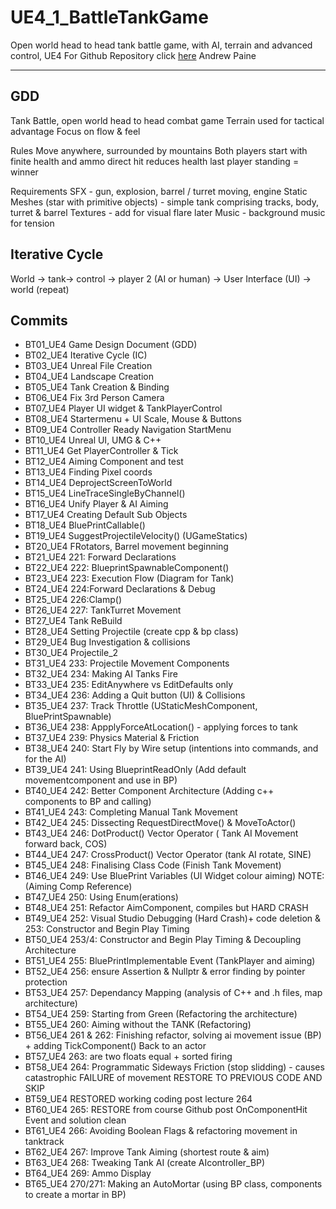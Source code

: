 
# UE4_1_BattleTankGame
Open world head to head tank battle game, with AI, terrain and advanced control, UE4
For Github Repository click [here](https://github.com/chineseburn/UE4_1_BattleTank)
Andrew Paine

---
## GDD

Tank Battle, open world head to head combat game
Terrain used for tactical advantage
Focus on flow & feel

Rules
Move anywhere, surrounded by mountains
Both players start with finite health and ammo
direct hit reduces health
last player standing = winner

Requirements
SFX - gun, explosion, barrel / turret moving, engine
Static Meshes (star with primitive objects) - simple tank comprising tracks, body, turret & barrel
Textures - add for visual flare later
Music - background music for tension

## Iterative Cycle
World -> tank-> control -> player 2 (AI or human) -> User Interface (UI) -> world (repeat)

## Commits
* BT01_UE4 Game Design Document (GDD)
* BT02_UE4 Iterative Cycle (IC)
* BT03_UE4 Unreal File Creation
* BT04_UE4 Landscape Creation
* BT05_UE4 Tank Creation & Binding
* BT06_UE4 Fix 3rd Person Camera
* BT07_UE4 Player UI widget & TankPlayerControl
* BT08_UE4 Startermenu + UI Scale, Mouse & Buttons
* BT09_UE4 Controller Ready Navigation StartMenu
* BT10_UE4 Unreal UI, UMG & C++
* BT11_UE4 Get PlayerController & Tick
* BT12_UE4 Aiming Component and test
* BT13_UE4 Finding Pixel coords
* BT14_UE4 DeprojectScreenToWorld
* BT15_UE4 LineTraceSingleByChannel()
* BT16_UE4 Unify Player & AI Aiming
* BT17_UE4 Creating Default Sub Objects
* BT18_UE4 BluePrintCallable()
* BT19_UE4 SuggestProjectileVelocity() (UGameStatics)
* BT20_UE4 FRotators, Barrel movement beginning
* BT21_UE4 221: Forward Declarations
* BT22_UE4 222: BlueprintSpawnableComponent()
* BT23_UE4 223: Execution Flow (Diagram for Tank)
* BT24_UE4 224:Forward Declarations & Debug
* BT25_UE4 226:Clamp()
* BT26_UE4 227: TankTurret Movement
* BT27_UE4 Tank ReBuild
* BT28_UE4 Setting Projectile (create cpp & bp class)
* BT29_UE4 Bug Investigation & collisions
* BT30_UE4 Projectile_2
* BT31_UE4 233: Projectile Movement Components
* BT32_UE4 234: Making AI Tanks Fire
* BT33_UE4 235: EditAnywhere vs EditDefaults only
* BT34_UE4 236: Adding a Quit button (UI) & Collisions
* BT35_UE4 237: Track Throttle (UStaticMeshComponent, BluePrintSpawnable)
* BT36_UE4 238: AppplyForceAtLocation() - applying forces to tank
* BT37_UE4 239: Physics Material & Friction
* BT38_UE4 240: Start Fly by Wire setup (intentions into commands, and for the AI)
* BT39_UE4 241: Using BlueprintReadOnly (Add default movementcomponent and use in BP)   
* BT40_UE4 242: Better Component Architecture (Adding c++ components to BP and calling)
* BT41_UE4 243: Completing Manual Tank Movement
* BT42_UE4 245: Dissecting RequestDirectMove() & MoveToActor()
* BT43_UE4 246: DotProduct() Vector Operator ( Tank AI Movement forward back, COS)
* BT44_UE4 247: CrossProduct() Vector Operator (tank AI rotate, SINE)
* BT45_UE4 248: Finalising Class Code (Finish Tank Movement)
* BT46_UE4 249: Use BluePrint Variables (UI Widget colour aiming) NOTE: (Aiming Comp Reference)
* BT47_UE4 250: Using Enum(erations)
* BT48_UE4 251: Refactor AimComponent, compiles but HARD CRASH
* BT49_UE4 252: Visual Studio Debugging (Hard Crash)+ code deletion & 253: Constructor and Begin Play Timing
* BT50_UE4 253/4: Constructor and Begin Play Timing & Decoupling Architecture
* BT51_UE4 255: BluePrintImplementable Event (TankPlayer and aiming)
* BT52_UE4 256: ensure Assertion & Nullptr & error finding by pointer protection
* BT53_UE4 257: Dependancy Mapping (analysis of C++ and .h files, map architecture)
* BT54_UE4 259: Starting from Green (Refactoring the architecture)
* BT55_UE4 260: Aiming without the TANK (Refactoring)
* BT56_UE4 261 & 262: Finishing refactor, solving ai movement issue (BP) + adding TickComponent() Back to an actor
* BT57_UE4 263: are two floats equal + sorted firing
* BT58_UE4 264: Programmatic Sideways Friction (stop slidding) - causes catastrophic FAILURE of movement RESTORE TO PREVIOUS CODE AND SKIP
* BT59_UE4 RESTORED working coding post lecture 264
* BT60_UE4 265: RESTORE from course Github post OnComponentHit Event and solution clean 
* BT61_UE4 266: Avoiding Boolean Flags & refactoring movement in tanktrack
* BT62_UE4 267: Improve Tank Aiming (shortest route & aim)
* BT63_UE4 268: Tweaking Tank AI (create AIcontroller_BP)
* BT64_UE4 269: Ammo Display
* BT65_UE4 270/271: Making an AutoMortar (using BP class, components to create a mortar in BP)